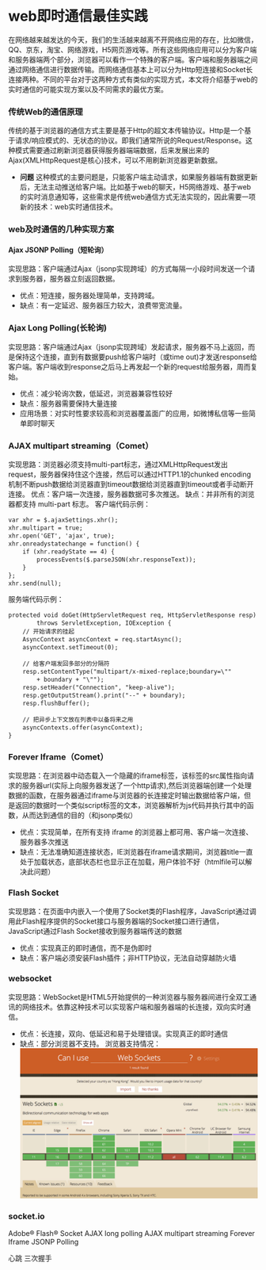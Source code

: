 # web即时通信最佳实践
在网络越来越发达的今天，我们的生活越来越离不开网络应用的存在，比如微信，QQ、京东，淘宝、网络游戏，H5网页游戏等。所有这些网络应用可以分为客户端和服务器端两个部分，浏览器可以看作一个特殊的客户端。客户端和服务器端之间通过网络通信进行数据传输。而网络通信基本上可以分为Http短连接和Socket长连接两种。不同的平台对于这两种方式有类似的实现方式，本文将介绍基于web的实时通信的可能实现方案以及不同需求的最优方案。

### 传统Web的通信原理
传统的基于浏览器的通信方式主要是基于Http的超文本传输协议。Http是一个基于请求/响应模式的、无状态的协议。即我们通常所说的Request/Response。这种模式需要通过刷新浏览器获得服务器端端数据，后来发展出来的Ajax(XMLHttpRequest是核心)技术，可以不用刷新浏览器更新数据。
- **问题** 这种模式的主要问题是，只能客户端主动请求，如果服务器端有数据更新后，无法主动推送给客户端。比如基于web的聊天，H5网络游戏、基于web的实时消息通知等，这些需求是传统web通信方式无法实现的，因此需要一项新的技术：web实时通信技术。

### web及时通信的几种实现方案
#### Ajax JSONP Polling（短轮询）
实现思路：客户端通过Ajax（jsonp实现跨域）的方式每隔一小段时间发送一个请求到服务器，服务器立刻返回数据。
- 优点：短连接，服务器处理简单，支持跨域。
- 缺点：有一定延迟、服务器压力较大，浪费带宽流量。

### Ajax Long Polling(长轮询)
实现思路：客户端通过Ajax（jsonp实现跨域）发起请求，服务器不马上返回，而是保持这个连接，直到有数据要push给客户端时（或time out)才发送response给客户端。客户端收到response之后马上再发起一个新的request给服务器，周而复始。
- 优点：减少轮询次数，低延迟，浏览器兼容性较好
- 缺点：服务器需要保持大量连接
- 应用场景：对实时性要求较高和浏览器覆盖面广的应用，如微博私信等一些简单即时聊天

### AJAX multipart streaming（Comet）
实现思路：浏览器必须支持multi-part标志，通过XMLHttpRequest发出request，服务器保持住这个连接，然后可以通过HTTP1.1的chunked encoding机制不断push数据给浏览器直到timeout数据给浏览器直到timeout或者手动断开连接。
优点：客户端一次连接，服务器数据可多次推送。
缺点：并非所有的浏览器都支持 multi-part 标志。
客户端代码示例：

```
var xhr = $.ajaxSettings.xhr(); 
xhr.multipart = true; 
xhr.open('GET', 'ajax', true); 
xhr.onreadystatechange = function() { 
    if (xhr.readyState == 4) { 
        processEvents($.parseJSON(xhr.responseText)); 
    } 
}; 
xhr.send(null);
```
服务端代码示例：
```
protected void doGet(HttpServletRequest req, HttpServletResponse resp) 
        throws ServletException, IOException { 
    // 开始请求的挂起
    AsyncContext asyncContext = req.startAsync(); 
    asyncContext.setTimeout(0); 
 
    // 给客户端发回多部分的分隔符
    resp.setContentType("multipart/x-mixed-replace;boundary=\""
        + boundary + "\""); 
    resp.setHeader("Connection", "keep-alive"); 
    resp.getOutputStream().print("--" + boundary); 
    resp.flushBuffer(); 
 
    // 把异步上下文放在列表中以备将来之用
    asyncContexts.offer(asyncContext); 
}
```

### Forever Iframe（Comet）
实现思路：在浏览器中动态载入一个隐藏的iframe标签，该标签的src属性指向请求的服务器url(实际上向服务器发送了一个http请求),然后浏览器端创建一个处理数据的函数，在服务器通过iframe与浏览器的长连接定时输出数据给客户端，但是返回的数据时一个类似script标签的文本，浏览器解析为js代码并执行其中的函数，从而达到通信的目的（和jsonp类似）
- 优点：实现简单，在所有支持 iframe 的浏览器上都可用、客户端一次连接、服务器多次推送
- 缺点：无法准确知道连接状态，IE浏览器在iframe请求期间，浏览器title一直处于加载状态，底部状态栏也显示正在加载，用户体验不好（htmlfile可以解决此问题）


### Flash Socket
实现思路：在页面中内嵌入一个使用了Socket类的Flash程序，JavaScript通过调用此Flash程序提供的Socket接口与服务器端的Socket接口进行通信，JavaScript通过Flash Socket接收到服务器端传送的数据
- 优点：实现真正的即时通信，而不是伪即时
- 缺点：客户端必须安装Flash插件；非HTTP协议，无法自动穿越防火墙

### websocket
实现思路：WebSocket是HTML5开始提供的一种浏览器与服务器间进行全双工通讯的网络技术。依靠这种技术可以实现客户端和服务器端的长连接，双向实时通信。
- 优点：长连接，双向、低延迟和易于处理错误。实现真正的即时通信
- 缺点：部分浏览器不支持。
浏览器支持情况：
![浏览器支持情况](./docs/ws.jpg)


### socket.io

Adobe® Flash® Socket
AJAX long polling
AJAX multipart streaming
Forever Iframe
JSONP Polling

心跳
三次握手





